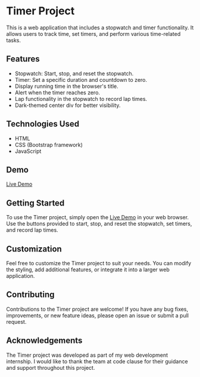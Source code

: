 # Timer Project

This is a web application that includes a stopwatch and timer functionality. It allows users to track time, set timers, and perform various time-related tasks.

## Features

- Stopwatch: Start, stop, and reset the stopwatch.
- Timer: Set a specific duration and countdown to zero.
- Display running time in the browser's title.
- Alert when the timer reaches zero.
- Lap functionality in the stopwatch to record lap times.
- Dark-themed center div for better visibility.

## Technologies Used

- HTML
- CSS (Bootstrap framework)
- JavaScript

## Demo

[Live Demo](https://timerstopwatchpratik.netlify.app/)

## Getting Started

To use the Timer project, simply open the [Live Demo](https://timerstopwatchpratik.netlify.app/) in your web browser. Use the buttons provided to start, stop, and reset the stopwatch, set timers, and record lap times.

## Customization

Feel free to customize the Timer project to suit your needs. You can modify the styling, add additional features, or integrate it into a larger web application.

## Contributing

Contributions to the Timer project are welcome! If you have any bug fixes, improvements, or new feature ideas, please open an issue or submit a pull request.


## Acknowledgements

The Timer project was developed as part of my web development internship. I would like to thank the team at code clause for their guidance and support throughout this project.

